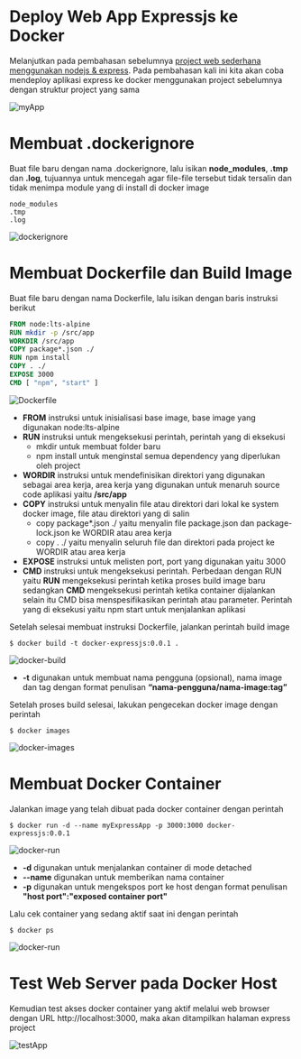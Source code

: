 # Deploy Web App Expressjs ke Docker
Melanjutkan pada pembahasan sebelumnya [project web sederhana menggunakan nodejs & express](https://github.com/jokopurwanto/nodejs-express-app). Pada pembahasan kali ini kita akan coba mendeploy aplikasi express ke docker menggunakan project sebelumnya dengan struktur project yang sama

![myApp](https://user-images.githubusercontent.com/32213421/94996237-84d63f00-05cd-11eb-8212-1050c11c321a.PNG)

# Membuat .dockerignore
Buat file baru dengan nama .dockerignore, lalu isikan **node_modules**, **.tmp** dan **.log**, tujuannya untuk mencegah agar file-file tersebut tidak tersalin dan tidak menimpa module yang di install di docker image
```
node_modules
.tmp
.log
```
![dockerignore](https://user-images.githubusercontent.com/32213421/95021390-f29c6c80-069a-11eb-925b-c25dd07b0e6a.PNG)

# Membuat Dockerfile dan Build Image
Buat file baru dengan nama Dockerfile, lalu isikan dengan baris instruksi berikut
```dockerfile
FROM node:lts-alpine
RUN mkdir -p /src/app
WORKDIR /src/app
COPY package*.json ./
RUN npm install
COPY . ./
EXPOSE 3000
CMD [ "npm", "start" ]
```
![Dockerfile](https://user-images.githubusercontent.com/32213421/95021393-f4fec680-069a-11eb-8aa0-ecdc38c43d81.PNG)

* **FROM** instruksi untuk inisialisasi base image, base image yang digunakan node:lts-alpine
* **RUN** instruksi untuk mengeksekusi perintah, perintah yang di eksekusi  
  * mkdir untuk membuat folder baru 
  * npm install untuk menginstal semua dependency yang diperlukan oleh project
* **WORDIR** instruksi untuk mendefinisikan direktori yang digunakan sebagai area kerja, area kerja yang digunakan untuk menaruh source code aplikasi yaitu **/src/app**
* **COPY** instruksi untuk menyalin file atau direktori dari lokal ke system docker image, file atau direktori yang di salin  
  * copy package*.json ./ yaitu menyalin file package.json dan package-lock.json ke WORDIR atau area kerja
  * copy . ./ yaitu menyalin seluruh file dan direktori pada project ke WORDIR atau area kerja
* **EXPOSE** instruksi untuk melisten port, port yang digunakan yaitu 3000
* **CMD** instruksi untuk mengeksekusi perintah. Perbedaan dengan RUN yaitu **RUN** mengeksekusi perintah ketika proses build image baru sedangkan **CMD** mengeksekusi perintah ketika container dijalankan selain itu CMD bisa menspesifikasikan perintah atau parameter. Perintah yang di eksekusi yaitu npm start untuk menjalankan aplikasi

Setelah selesai membuat instruksi Dockerfile, jalankan perintah build image
```
$ docker build -t docker-expressjs:0.0.1 .
```
![docker-build](https://user-images.githubusercontent.com/32213421/95021394-f62ff380-069a-11eb-92f3-e64bde6ed19d.PNG)

* **-t** digunakan untuk membuat nama pengguna (opsional), nama image dan tag dengan format penulisan **“nama-pengguna/nama-image:tag”**

Setelah proses build selesai, lakukan pengecekan docker image dengan perintah
```
$ docker images
```
![docker-images](https://user-images.githubusercontent.com/32213421/95021395-f6c88a00-069a-11eb-86e9-99f10242fd92.PNG)

# Membuat Docker Container
Jalankan image yang telah dibuat pada docker container dengan perintah
```
$ docker run -d --name myExpressApp -p 3000:3000 docker-expressjs:0.0.1
```
![docker-run](https://user-images.githubusercontent.com/32213421/95021397-f7f9b700-069a-11eb-8a33-f9e44c62688a.PNG)
* **-d** digunakan untuk menjalankan container di mode detached
* **--name** digunakan untuk memberikan nama container
* **-p** digunakan untuk mengekspos port ke host dengan format penulisan **"host port":"exposed container port"**

Lalu cek container yang sedang aktif saat ini dengan perintah
```
$ docker ps
```
![docker-run](https://user-images.githubusercontent.com/32213421/95021398-f8924d80-069a-11eb-92c7-38da986c02f7.PNG)

# Test Web Server pada Docker Host
Kemudian test akses docker container yang aktif melalui web browser dengan URL http://localhost:3000, maka akan ditampilkan halaman express project

![testApp](https://user-images.githubusercontent.com/32213421/95021399-f9c37a80-069a-11eb-8bbb-b26034e78f4d.PNG)